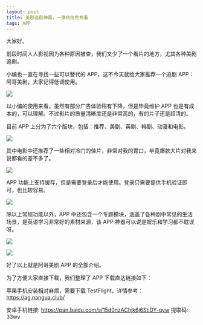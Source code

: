 ```yaml
---
layout: post
title: 美剧追剧神器，一律统统免费看
tags: APP
---
```


大家好。

前段时间人人影视因为各种原因被查，我们又少了一个看片的地方，尤其各种美剧追剧。

小编也一直在寻找一些可以替代的 APP，这不今天就给大家推荐一个追剧 APP：阿哥美剧，大家记得低调使用。

![](https://raw.githubusercontent.com/ZhuPeng/pic/master/images/compress_Screenshot_20210221_213022_com.linkfungame.ag.jpg)



以小编的使用来看，虽然有部分广告体验稍有下降，但是毕竟维护 APP 也是有成本的，可以理解。不过影片的质量清晰度还是非常高的，有的片子还是超清的。

目前 APP 上分为了六个版块，包括：推荐、美剧、英剧、韩剧、动漫和电影。

![](https://raw.githubusercontent.com/ZhuPeng/pic/master/images/compress_Screenshot_20210221_213353_com.linkfungame.ag.jpg)



其中电影中还推荐了一些相对冷门的佳片，非常对我的胃口，毕竟爆款大片对我来说都看的差不多了。

![](https://raw.githubusercontent.com/ZhuPeng/pic/master/images/compress_Screenshot_20210221_213449_com.linkfungame.ag.jpg)



APP 功能上支持缓存，但是需要登录后才能使用。登录只需要提供手机验证即可，也比较容易。

![](https://raw.githubusercontent.com/ZhuPeng/pic/master/images/compress_Screenshot_20210221_213146_com.linkfungame.ag.jpg)



除以上常规功能以外，APP 中还包含一个专题模块，涵盖了各种剧中常见的生活场景，是英语学习非常好的素材来源，该 APP 神器可以说是娱乐和学习都不耽误呀。

![](https://raw.githubusercontent.com/ZhuPeng/pic/master/images/compress_Screenshot_20210221_213217_com.linkfungame.ag.jpg)



![](https://raw.githubusercontent.com/ZhuPeng/pic/master/images/compress_Screenshot_20210221_213214_com.linkfungame.ag.jpg)



好了以上就是阿哥美剧 APP 的全部介绍。



为了方便大家直接下载，我们整理了 APP 下载直达链接如下：

苹果手机安装相对麻烦，需要下载 TestFlight，详情参考：https://ag.nangua.club/

安卓手机链接: https://pan.baidu.com/s/15d0nzAChjk6j6StiDY-qvw 提取码: 33wv 